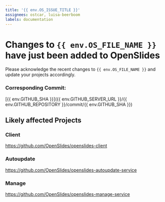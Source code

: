 ```yaml
---
title: '{{ env.OS_ISSUE_TITLE }}'
assignees: ostcar, luisa-beerboom
labels: documentation
---
```


# Changes to `{{ env.OS_FILE_NAME }}` have just been added to OpenSlides

Please acknowledge the recent changes to `{{ env.OS_FILE_NAME }}` and update your projects accordingly.

### Corresponding Commit:

[{{ env.GITHUB_SHA }}]({{ env.GITHUB_SERVER_URL }}/{{ env.GITHUB_REPOSITORY }}/commit/{{ env.GITHUB_SHA }})

## Likely affected Projects

### Client

https://github.com/OpenSlides/openslides-client

### Autoupdate

https://github.com/OpenSlides/openslides-autoupdate-service

### Manage

https://github.com/OpenSlides/openslides-manage-service
